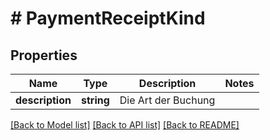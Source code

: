 # # PaymentReceiptKind

## Properties

Name | Type | Description | Notes
------------ | ------------- | ------------- | -------------
**description** | **string** | Die Art der Buchung |

[[Back to Model list]](../../README.md#models) [[Back to API list]](../../README.md#endpoints) [[Back to README]](../../README.md)
